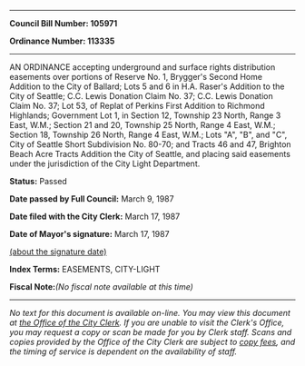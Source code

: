 

********

**Council Bill Number: 105971**
   
**Ordinance Number: 113335**
********

 AN ORDINANCE accepting underground and surface rights distribution easements over portions of Reserve No. 1, Brygger's Second Home Addition to the City of Ballard; Lots 5 and 6 in H.A. Raser's Addition to the City of Seattle; C.C. Lewis Donation Claim No. 37; C.C. Lewis Donation Claim No. 37; Lot 53, of Replat of Perkins First Addition to Richmond Highlands; Government Lot 1, in Section 12, Township 23 North, Range 3 East, W.M.; Section 21 and 20, Township 25 North, Range 4 East, W.M.; Section 18, Township 26 North, Range 4 East, W.M.; Lots "A", "B", and "C", City of Seattle Short Subdivision No. 80-70; and Tracts 46 and 47, Brighton Beach Acre Tracts Addition the City of Seattle, and placing said easements under the jurisdiction of the City Light Department.

**Status:** Passed
   
**Date passed by Full Council:** March 9, 1987
   
**Date filed with the City Clerk:** March 17, 1987
   
**Date of Mayor's signature:** March 17, 1987
   
[(about the signature date)](/~public/approvaldate.htm)
   
   
   
   
**Index Terms:** EASEMENTS, CITY-LIGHT

**Fiscal Note:**_(No fiscal note available at this time)_
********

_No text for this document is available on-line. You may view this document at [the Office of the City Clerk](http://www.seattle.gov/leg/clerk/contactUs.htm). If you are unable to visit the Clerk's Office, you may request a copy or scan be made for you by Clerk staff. Scans and copies provided by the Office of the City Clerk are subject to [copy fees](http://clerk.seattle.gov/~public/clerkfees.htm), and the timing of service is dependent on the availability of staff._

